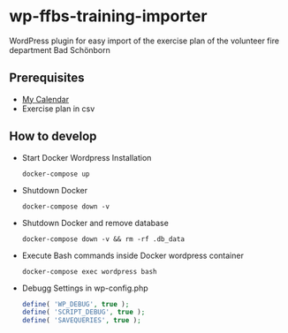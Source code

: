 # wp-ffbs-training-importer
WordPress plugin for easy import of the exercise plan of the volunteer fire department Bad Schönborn

## Prerequisites
* [My Calendar](https://de.wordpress.org/plugins/my-calendar/)
* Exercise plan in csv

## How to develop

* Start Docker Wordpress Installation

    `docker-compose up`
* Shutdown Docker

    `docker-compose down -v`
* Shutdown Docker and remove database

    `docker-compose down -v && rm -rf .db_data`
* Execute Bash commands inside Docker wordpress container

    `docker-compose exec wordpress bash`

* Debugg Settings in wp-config.php
    ```php
    define( 'WP_DEBUG', true );
    define( 'SCRIPT_DEBUG', true );
    define( 'SAVEQUERIES', true );
    ```

